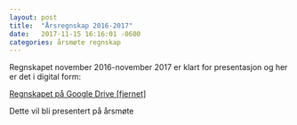 ```yaml
---
layout: post
title:  "Årsregnskap 2016-2017"
date:   2017-11-15 16:16:01 -0600
categories: årsmøte regnskap
---
```


Regnskapet november 2016-november 2017 er klart for presentasjon og her er det i digital form:

[Regnskapet på Google Drive [fjernet]](-)

Dette vil bli presentert på årsmøte

